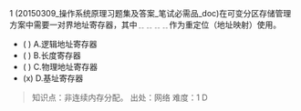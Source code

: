 1
(20150309_操作系统原理习题集及答案_笔试必需品_doc)在可变分区存储管理方案中需要一对界地址寄存器，其中﹎﹎﹎﹎作为重定位（地址映射）使用。
- ( ) A.逻辑地址寄存器 
- ( ) B.长度寄存器 
- ( ) C.物理地址寄存器 
- (x) D.基址寄存器

> 知识点：非连续内存分配。
> 出处：网络
> 难度：1
> D
